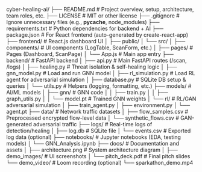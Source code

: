 cyber-healing-ai/
├── README.md                 # Project overview, setup, architecture, team roles, etc.
├── LICENSE                   # MIT or other license
├── .gitignore                # Ignore unnecessary files (e.g., __pycache__, node_modules)
├── requirements.txt          # Python dependencies for backend + AI
├── package.json              # For React frontend (auto-generated by create-react-app)
├── frontend/                 # React.js dashboard UI
│   ├── public/
│   └── src/
│       ├── components/       # UI components (LogTable, ScanForm, etc.)
│       ├── pages/            # Pages (Dashboard, ScanPage)
│       └── App.js            # Main app entry
├── backend/                  # FastAPI backend
│   ├── api.py                # Main FastAPI routes (/scan, /logs)
│   ├── healing.py            # Threat isolation & self-healing logic
│   ├── gnn_model.py          # Load and run GNN model
│   ├── rl_simulation.py      # Load RL agent for adversarial simulation
│   ├── database.py           # SQLite DB setup & queries
│   └── utils.py              # Helpers (logging, formatting, etc.)
├── models/                   # AI/ML models
│   ├── gnn/                  # GNN code
│   │   ├── train.py
│   │   ├── graph_utils.py
│   │   └── model.pt          # Trained GNN weights
│   └── rl/                   # RL/GAN adversarial simulation
│       ├── train_agent.py
│       ├── environment.py
│       └── agent.pt
├── data/                     # Network traffic datasets
│   ├── flow_samples.csv      # Preprocessed encrypted flow-level data
│   └── synthetic_flows.csv   # GAN-generated adversarial traffic
├── logs/                     # Real-time logs of detection/healing
│   ├── log.db                # SQLite file
│   └── events.csv            # Exported log data (optional)
├── notebooks/                # Jupyter notebooks (EDA, testing models)
│   └── GNN_Analysis.ipynb
├── docs/                     # Documentation and assets
│   ├── architecture.png      # System architecture diagram
│   ├── demo_images/          # UI screenshots
│   └── pitch_deck.pdf        # Final pitch slides
└── demo_video/               # Loom recording (optional)
    └── sparkathon_demo.mp4

